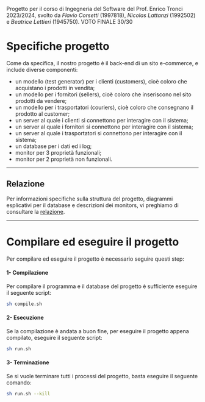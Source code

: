Progetto per il corso di Ingegneria del Software del Prof. Enrico Tronci 2023/2024, svolto da *Flavio Corsetti* (1997818), *Nicolas Lattanzi* (1992502) e *Beatrice Lettieri* (1945750).
VOTO FINALE 30/30
# Specifiche progetto
Come da specifica, il nostro progetto è il back-end di un sito e-commerce, e include diverse componenti:
- un modello (test generator) per i clienti (customers), cioè coloro che acquistano i prodotti in vendita;
- un modello per i fornitori (sellers), cioè coloro che inseriscono nel sito prodotti da vendere;
- un modello per i trasportatori (couriers), cioè coloro che consegnano il prodotto al customer;
- un server al quale i clienti si connettono per interagire con il sistema;
- un server al quale i fornitori si connettono per interagire con il sistema;
- un server al quale i trasportatori si connettono per interagire con il sistema;
- un database per i dati ed i log;
- monitor per 3 proprietà funzionali;
- monitor per 2 proprietà non funzionali.
---
## Relazione
Per informazioni specifiche sulla struttura del progetto, diagrammi esplicativi per il database e descrizioni dei monitors, vi preghiamo di consultare la [relazione](<https://raw.githubusercontent.com/Obrigad0/Project-ETronci/main/relazione/relazione.pdf>).

---
# Compilare ed eseguire il progetto
Per compilare ed eseguire il progetto è necessario seguire questi step:
#### 1- Compilazione
Per compilare il programma e il database del progetto è sufficiente eseguire il seguente script:
```sh
sh compile.sh
```
#### 2- Esecuzione
Se la compilazione è andata a buon fine, per eseguire il progetto appena compilato, eseguire il seguente script:
```sh
sh run.sh
```
#### 3- Terminazione
Se si vuole terminare tutti i processi del progetto, basta eseguire il seguente comando:
```sh
sh run.sh --kill
```
